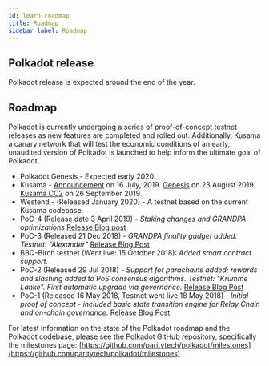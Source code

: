 ```yaml
---
id: learn-roadmap
title: Roadmap
sidebar_label: Roadmap
---
```


## Polkadot release

Polkadot release is expected around the end of the year.

## Roadmap

Polkadot is currently undergoing a series of proof-of-concept testnet releases as new features are
completed and rolled out. Additionally, Kusama a canary network that will test the economic
conditions of an early, unaudited version of Polkadot is launched to help inform the ultimate goal
of Polkadot.

- Polkadot Genesis - Expected early 2020.
- Kusama - [Announcement][kusama announcement] on 16 July, 2019. [Genesis][kusama genesis] on 23
  August 2019. [Kusama CC2][kusama cc2] on 26 September 2019.
- Westend - (Released January 2020) - A testnet based on the current Kusama codebase.
- PoC-4 (Release date 3 April 2019) - _Staking changes and GRANDPA optimizations_
  [Release Blog post](https://medium.com/polkadot-network/polkadot-proof-of-concept-4-arrives-with-new-ways-to-stake-3b27037346cc)
- PoC-3 (Released 21 Dec 2018) - _GRANDPA finality gadget added. Testnet: "Alexander"_
  [Release Blog Post](https://medium.com/coinmonks/polkadot-hello-world-3-poc-3-on-substrate-is-here-c45d100f72e3)
- BBQ-Birch testnet (Went live: 15 October 2018): _Added smart contract support._
- PoC-2 (Released 29 Jul 2018) - _Support for parachains added; rewards and slashing added to PoS
  consensus algorithms. Testnet: "Krumme Lanke". First automatic upgrade via governance._
  [Release Blog Post](https://medium.com/polkadot-network/polkadot-poc-2-is-here-parachains-runtime-upgrades-and-libp2p-networking-7035bb141c25)
- PoC-1 (Released 16 May 2018, Testnet went live 18 May 2018) - _Initial proof of concept - included
  basic state transition engine for Relay Chain and on-chain governance._
  [Release Blog Post](https://medium.com/polkadot-network/now-live-polkadot-proof-of-concept-1-3e718512a8d)

For latest information on the state of the Polkadot roadmap and the Polkadot codebase, please see
the Polkadot GitHub repository, specifically the milestones page:
[https://github.com/paritytech/polkadot/milestones](https://github.com/paritytech/polkadot/milestones)

[kusama announcement]: https://polkadot.network/kusama-network-the-canary-network/
[kusama genesis]: https://polkadot.network/kusama-rollout-and-governance/
[kusama cc2]: https://polkadot.network/kusama-cc2/
